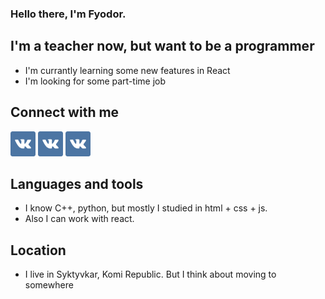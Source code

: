 ### Hello there, I'm Fyodor.

## I'm a teacher now, but want to be a programmer
- I'm currantly learning some new features in React
- I'm looking for some part-time job

## Connect with me
[<img width='40px' src='https://raw.githubusercontent.com/Ga11et/Ga11et/main/vkontakte.png' >][vk]
[<img width='40px' src='https://raw.githubusercontent.com/Ga11et/Ga11et/main/vkontakte.png' >][insta]
[<img width='40px' src='https://raw.githubusercontent.com/Ga11et/Ga11et/main/vkontakte.png' >][tg]

## Languages and tools
- I know C++, python, but mostly I studied in html + css + js.
- Also I can work with react.

## Location
- I live in Syktyvkar, Komi Republic. But I think about moving to somewhere



[vk]: https://vk.com/sivaburka
[insta]: https://www.instagram.com/sivayaburka
[tg]: https://t.me/Sivayaburka
